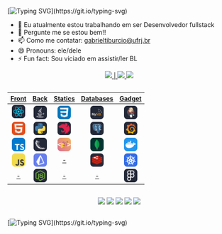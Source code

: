[![Typing SVG](https://readme-typing-svg.demolab.com?font=Poppins&size=30&pause=1000&color=F7F7F7&width=1000&height=60&lines=%F0%9F%91%8B+Oie+sou+Gabriel+Tiburcio+e+sou+desenvolvedor+de+software!!)](https://git.io/typing-svg)


- 🔭 Eu atualmente estou trabalhando em ser Desenvolvedor fullstack
- 💬 Pergunte me se estou bem!!
- 📫 Como me contatar: gabrieltiburcio@ufrj.br
- 😄 Pronouns: ele/dele
- ⚡ Fun fact: Sou viciado em assistir/ler BL
  
<div align="center"> 
  <a href="https://github.com/gavekhun">
  <img height="180em" src="https://readme-stats-git-main-14g0.vercel.app/api?username=gavekhun&show_icons=true&theme=tokyonight&include_all_commits=true&count_private=true"/> |
  <img height="180em" src="https://readme-stats-git-main-14g0.vercel.app/api/top-langs/?username=gavekhun&layout=compact&langs_count=7&theme=tokyonight"/>
    
  <img height="100em" src="https://github-profile-trophy.vercel.app/?username=gavekhun&row=1&column=6&theme=radical&margin-w=15&margin-h=15"/>
  
</div>

## 
<div>

  <table align="center">
    <thead>
          <tr>
              <th align="center">Front</th>
              <th align="center">Back</th>
              <th align="center">Statics</th>
              <th align="center">Databases</th>
              <th align="center">Gadget</th>
          </tr>
      </thead>
      <tbody>
        <tr>
          <td align="center">
            <a href="https://reactjs.org/" target="_blank" rel="opener">
              <img alt="React" height="30" width="30" src="https://github.com/tandpfun/skill-icons/blob/main/icons/React-Dark.svg">
            </a>
          </td>
          <td align="center">
            <a href="https://www.java.com/pt-BR/" target="_blank" rel="opener">
              <img align="center" alt="Java" height="30" width="30" src="https://github.com/tandpfun/skill-icons/blob/main/icons/Java-Dark.svg">
            </a>
          </td>
          <td align="center">
            <a href="https://www.w3schools.com/css/" target="_blank" rel="opener">
              <img align="center" alt="CSS" height="30" width="30" src="https://github.com/tandpfun/skill-icons/blob/main/icons/CSS.svg">
            </a>
          </td>
          <td align="center">
            <img align="center" alt="MySQL" height="30" width="30" src="https://github.com/tandpfun/skill-icons/blob/main/icons/MySQL-Dark.svg">
          </td>
          <td align="center">
            <img align="center" alt="Jenkins" height="30" width="30" src="https://github.com/tandpfun/skill-icons/blob/main/icons/Jenkins-Dark.svg">
          </td>
        </tr>
        <tr>
          <td align="center">
            <a href="https://www.w3schools.com/html/" target="_blank" rel="opener">
              <img align="center" alt="HTML" height="30" width="30" src="https://github.com/tandpfun/skill-icons/blob/main/icons/HTML.svg">
            </a>
          </td>
          <td align="center">
            <a href="https://www.python.org" target="_blank" rel="opener">
              <img align="center" alt="Python" height="30" width="30" src="https://github.com/tandpfun/skill-icons/blob/main/icons/Python-Dark.svg">
            </a>
          </td>
          <td align="center">
            <img align="center" alt="NestJs" height="30" width="30" src="https://github.com/tandpfun/skill-icons/blob/main/icons/NestJS-Dark.svg">
          </td>
          <td align="center">
            <img align="center" alt="Postgresql" height="30" width="30" src="https://github.com/tandpfun/skill-icons/blob/main/icons/PostgreSQL-Dark.svg">
          </td>
          <td align="center">
            <img align="center" alt="Grafana" height="30" width="30" src="https://github.com/tandpfun/skill-icons/blob/main/icons/Grafana-Dark.svg">
          </td>
        </tr>
        <tr>
          <td align="center">
            <img align="center" alt="Ts" height="30" width="30" src="https://github.com/tandpfun/skill-icons/blob/main/icons/TypeScript.svg">
          </td>
          <td align="center">
            <img align="center" alt="Flask" height="30" width="30" src="https://github.com/tandpfun/skill-icons/blob/main/icons/Flask-Dark.svg">
          </td>
          <td align="center">
            <img align="center" alt="Style-components" height="30" width="30" src="https://github.com/tandpfun/skill-icons/blob/main/icons/StyledComponents.svg">
          </td>
          <td align="center">
            <img align="center" alt="MongoDB" height="30" width="30" src="https://github.com/tandpfun/skill-icons/blob/main/icons/MongoDB.svg">
          </td>
          <td align="center">
            <img align="center" alt="Docker" height="30" width="30" src="https://github.com/tandpfun/skill-icons/blob/main/icons/Docker.svg">
          </td>
        </tr>
        <tr>
          <td align="center">
            <a href="https://developer.mozilla.org/en-US/docs/Web/JavaScript" target="_blank" rel="opener">
              <img align="center" alt="Js" height="30" width="30" src="https://github.com/tandpfun/skill-icons/blob/main/icons/JavaScript.svg">
            </a>
          </td>
          <td align="center">
            <img align="center" alt="Js" height="30" width="30" src="https://github.com/tandpfun/skill-icons/blob/main/icons/Prisma.svg">
          </td>
          <td align="center">
            -
          </td>
          <td align="center">
            <img align="center" alt="Redis" height="30" width="30" src="https://github.com/tandpfun/skill-icons/blob/main/icons/Redis-Dark.svg">
          </td>
          <td align="center">
            <img align="center" alt="Kubernetes" height="30" width="30" src="https://github.com/tandpfun/skill-icons/blob/main/icons/Kubernetes.svg">
          </td>
        </tr>
        <tr>
          <td align="center">
            -
          </td>
          <td align="center">
            <a href="https://nodejs.org" target="_blank" rel="opener">
              <img align="center" alt="Nodejs" height="30" width="30" src="https://github.com/tandpfun/skill-icons/blob/main/icons/NodeJS-Dark.svg">
            </a>
          </td>
           <td align="center">
            -
          </td>
           <td align="center">
            -
          </td>
           <td align="center">
            <img align="center" alt="Figma" height="30" width="30" src="https://github.com/tandpfun/skill-icons/blob/main/icons/Figma-Dark.svg">
          </td>
        </tr>
      </tbody>
  </table>
</div>

##

<div align="center">
  <a href="https://instagram.com/gavekhun" target="_blank"><img src="https://img.shields.io/badge/-Instagram-%23E4405F?style=for-the-badge&logo=instagram&logoColor=white" target="_blank"></a>
 	<a href="https://www.twitch.tv/gavekhun" target="_blank"><img src="https://img.shields.io/badge/Twitch-9146FF?style=for-the-badge&logo=twitch&logoColor=white" target="_blank"></a>
 <a href="https://discord.gg/ykmEx7R9" target="_blank"><img src="https://img.shields.io/badge/Discord-7289DA?style=for-the-badge&logo=discord&logoColor=white" target="_blank"></a> 
  <a href = "mailto:gabrieltiburcio@ufrj.br"><img src="https://img.shields.io/badge/-Gmail-%23333?style=for-the-badge&logo=gmail&logoColor=white" target="_blank"></a>
  <a href="https://www.linkedin.com/in/gabrieltiburcio-45875016a" target="_blank"><img src="https://img.shields.io/badge/-LinkedIn-%230077B5?style=for-the-badge&logo=linkedin&logoColor=white" target="_blank"></a>
</div>

##

[![Typing SVG](https://readme-typing-svg.demolab.com?font=Poppins&size=30&pause=1000&color=F7F7F7&width=1000&height=60&lines=%F0%9F%91%8B+Obrigado+por+me+visitar!)](https://git.io/typing-svg)




